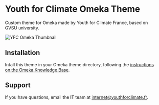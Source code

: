 # Youth for Climate Omeka Theme

Custom theme for Omeka made by Youth for Climate France, based on GVSU university.

![YFC Omeka Thumbnail](theme.jpg)

## Installation

Intall this theme in your Omeka theme directory, following the [instructions on the Omeka Knowledge Base](https://omeka.org/codex/Managing_Themes_2.0).

## Support

If you have questions, email the IT team at [internet@youthforclimate.fr](mailto:internet@youthforclimate.fr).